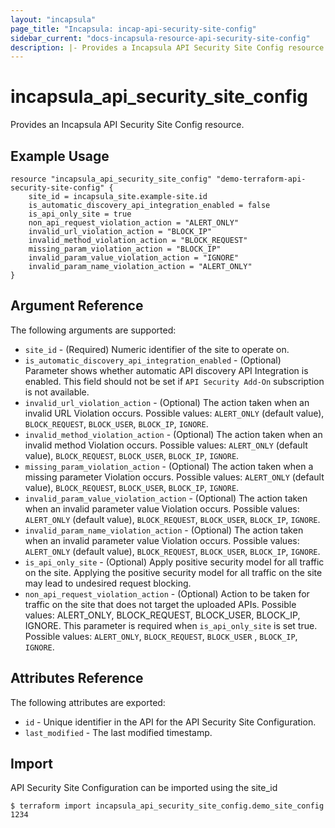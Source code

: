```yaml
---
layout: "incapsula"
page_title: "Incapsula: incap-api-security-site-config"
sidebar_current: "docs-incapsula-resource-api-security-site-config"
description: |- Provides a Incapsula API Security Site Config resource.
---
```


# incapsula_api_security_site_config

Provides an Incapsula API Security Site Config resource.

## Example Usage

```hcl
resource "incapsula_api_security_site_config" "demo-terraform-api-security-site-config" {
  	site_id = incapsula_site.example-site.id
  	is_automatic_discovery_api_integration_enabled = false
  	is_api_only_site = true
  	non_api_request_violation_action = "ALERT_ONLY"
  	invalid_url_violation_action = "BLOCK_IP"
  	invalid_method_violation_action = "BLOCK_REQUEST"
  	missing_param_violation_action = "BLOCK_IP"
  	invalid_param_value_violation_action = "IGNORE"
  	invalid_param_name_violation_action = "ALERT_ONLY"
}
```

## Argument Reference

The following arguments are supported:

* `site_id` - (Required) Numeric identifier of the site to operate on.
* `is_automatic_discovery_api_integration_enabled` - (Optional) Parameter shows whether automatic API discovery API
  Integration is enabled. This field should not be set if `API Security Add-On` subscription is not available.
* `invalid_url_violation_action` - (Optional) The action taken when an invalid URL Violation occurs. Possible
  values: `ALERT_ONLY` (default value), `BLOCK_REQUEST`, `BLOCK_USER`, `BLOCK_IP`, `IGNORE`.
* `invalid_method_violation_action` - (Optional) The action taken when an invalid method Violation occurs. Possible
  values: `ALERT_ONLY` (default value), `BLOCK_REQUEST`, `BLOCK_USER`, `BLOCK_IP`, `IGNORE`.
* `missing_param_violation_action` - (Optional) The action taken when a missing parameter Violation occurs. Possible
  values: `ALERT_ONLY` (default value), `BLOCK_REQUEST`, `BLOCK_USER`, `BLOCK_IP`, `IGNORE`.
* `invalid_param_value_violation_action` - (Optional) The action taken when an invalid parameter value Violation occurs.
  Possible values: `ALERT_ONLY` (default value), `BLOCK_REQUEST`, `BLOCK_USER`, `BLOCK_IP`, `IGNORE`.
* `invalid_param_name_violation_action` - (Optional) The action taken when an invalid parameter value Violation occurs.
  Possible values: `ALERT_ONLY` (default value), `BLOCK_REQUEST`, `BLOCK_USER`, `BLOCK_IP`, `IGNORE`.
* `is_api_only_site` - (Optional) Apply positive security model for all traffic on the site. Applying the positive
  security model for all traffic on the site may lead to undesired request blocking.
* `non_api_request_violation_action` - (Optional) Action to be taken for traffic on the site that does not target the
  uploaded APIs. Possible values: ALERT_ONLY, BLOCK_REQUEST, BLOCK_USER, BLOCK_IP, IGNORE. This parameter is required
  when `is_api_only_site` is set true. Possible values: `ALERT_ONLY`, `BLOCK_REQUEST`, `BLOCK_USER`
  , `BLOCK_IP`, `IGNORE`.
## Attributes Reference

The following attributes are exported:

* `id` - Unique identifier in the API for the API Security Site Configuration.
* `last_modified` - The last modified timestamp.

## Import

API Security Site Configuration can be imported using the site_id

```
$ terraform import incapsula_api_security_site_config.demo_site_config 1234
```
